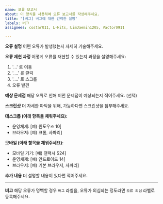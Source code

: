 ```yaml
---
name: 오류 보고서
about: 이 양식을 사용하여 오류 보고서를 작성해주세요.
title: "[버그] 버그에 대한 간략한 설명"
labels: 버그
assignees: costar011, L-Hits, LimJaemin1205, Vactor0911

---
```


**오류 설명**
어떤 오류가 발생했는지 자세히 기술해주세요.

**오류 재현 과정**
어떻게 오류를 재현할 수 있는지 과정을 설명해주세요:
1. '...' 로 이동
2. '....' 를 클릭
3. '....' 로 스크롤
4. 오류 발견

**예상 문제점**
해당 오류로 인해 어떤 문제점이 예상되는지 적어주세요. (선택)

**스크린샷**
더 자세한 파악을 위해, 가능하다면 스크린샷을 첨부해주세요.

**데스크톱 (아래 항목을 채워주세요):**
 - 운영체제:  [예) 윈도우즈 10]
 - 브라우저:  [예) 크롬, 사파리]

**모바일 (아래 항목을 채워주세요):**
 - 모바일 기기:  [예) 갤럭시 S24]
 - 운영체제:  [예) 안드로이드 14]
 - 브라우저:  [예) 기본 브라우저, 사파리]

**추가 내용**
더 설명할 내용이 있다면 적어주세요.

<hr />

**비고**
해당 오류가 명백할 경우 `버그` 라벨을, 오류가 의심되는 정도라면 `오류 의심` 라벨로 등록해주세요.
